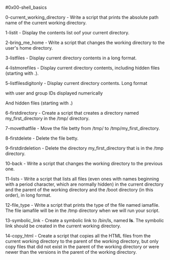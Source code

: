 #0x00-shell_basics



0-current_working_directory - Write a script that prints the absolute path name of the current working directory.



1-listit - Display the contents list oof your current directory.



2-bring_me_home - Write a script that changes the working directory to the user's home directory.

3-listfiles - Display current directory contents in a long format.



4-listmorefiles - Display current directory contents, including hidden files (starting with .).



5-listfilesdigitonly - Display current directory contents. Long format

with user and group IDs displayed numerically

And hidden files (starting with .)



6-firstdirectory - Create a script that creates a directory named my_first_directory in the /tmp/ directory.



7-movethatfile - Move the file betty from /tmp/ to /tmp/my_first_directory.

8-firstdelete - Delete the file betty.



9-firstdirdeletion - Delete the directory my_first_directory that is in the /tmp directory.



10-back - Write a script that changes the working directory to the previous one.



11-lists - Write a script that lists all files (even ones with names beginning with a period character, which are normally hidden) in the current directory and the parent of the working directory and the /boot directory (in this order), in long format.



12-file_type - Write a script that prints the type of the file named iamafile. The file iamafile will be in the /tmp directory when we will run your script.



13-symbolic_link - Create a symbolic link to /bin/ls, named __ls__. The symbolic link should be created in the current working directory.



14-copy_html - Create a script that copies all the HTML files from the current working directory to the parent of the working directory, but only copy files that did not exist in the parent of the working directory or were newer than the versions in the parent of the working directory.